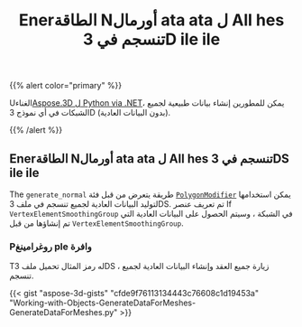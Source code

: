 ﻿---
title: Enerالطاقة Nأورمال ata ata ل All hes تنسجم في 3D ile ile
type: docs
weight: 70
url: /ar/python-net/generate-normal-data-for-all-meshes-in-a-3d-file/
description: Using Aspose.3D ل Python via .NET ، يمكن للمطورين توليد البيانات العادية لجميع تنسجم في أي نموذج 3D (دون البيانات العادية).
---
{{% alert color="primary" %}}

Uالغناء[Aspose.3D ل Python via .NET](https://products.aspose.com/3d/python-net/)، يمكن للمطورين إنشاء بيانات طبيعية لجميع الشبكات في أي نموذج 3D (بدون البيانات العادية).

{{% /alert %}}
## **Enerالطاقة Nأورمال ata ata ل All hes تنسجم في 3DS ile ile**
The `generate_normal` طريقة يتعرض من قبل فئة [`PolygonModifier`](https://reference.aspose.com/3d/net/aspose.threed.entities/polygonmodifier) يمكن استخدامها لتوليد البيانات العادية لجميع تنسجم في ملف 3DS. تم تعريف عنصر If `VertexElementSmoothingGroup` في الشبكة ، وسيتم الحصول على البيانات العادية التي تم إنشاؤها من قبل `VertexElementSmoothingGroup`.
### **Pروغرامينغ ple وافرة**
Tله رمز المثال تحميل ملف 3DS ، زيارة جميع العقد وإنشاء البيانات العادية لجميع تنسجم.

{{< gist "aspose-3d-gists" "cfde9f76113134443c76608c1d19453a" "Working-with-Objects-GenerateDataForMeshes-GenerateDataForMeshes.py" >}}

